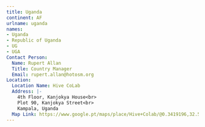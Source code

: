 ```yaml
---
title: Uganda
continent: AF
urlname: uganda
names:
- Uganda
- Republic of Uganda
- UG
- UGA
Contact Person:
  Name: Rupert Allan
  Title: Country Manager
  Email: rupert.allan@hotosm.org
Location:
  Location Name: Hive CoLab
  Address: |-
    4th Floor, Kanjokya House<br>
    Plot 90, Kanjokya Street<br>
    Kampala, Uganda
  Map Link: https://www.google.pt/maps/place/Hive+Colab/@0.3419196,32.5921538,17z/data=!4m8!1m2!2m1!1sKanjokya+House+Plot+90,+Kanjokya+Street+Kampala,+Uganda!3m4!1s0x177dbbb1d0fdf0ef:0xde67114eec99fb00!8m2!3d0.3418314!4d32.5944272?hl=en
---
```


